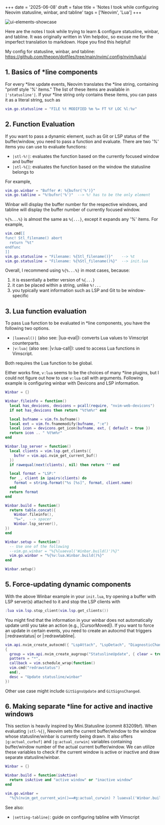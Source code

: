 +++
date = '2025-06-08'
draft = false
title = 'Notes I took while configuring Neovim statusline, winbar, and tabline'
tags = ['Neovim', 'Lua']
+++

![ui-elements-showcase](/images/2025-06-08-statusline-notes/ui-elements-showcase.jpg)

Here are the notes I took while trying to learn & configure statusline, winbar, and tabline.
It was originally written in Vim helpdoc, so excuse me for the imperfect translation to markdown.
Hope you find this helpful!

My config for statusline, winbar, and tabline: https://github.com/theopn/dotfiles/tree/main/nvim/.config/nvim/lua/ui

## 1. Basics of \*line components

For every \*line update events, Neovim translates the \*line string, containing "printf style '%' items."
The list of these items are available in `|'statusline'|`.
If your \*line string only contains these items, you can pass it as a literal string, such as

```lua
vim.go.statusline = "FILE %t MODIFIED %m %= FT %Y LOC %l:%v"
```

## 2. Function Evaluation

If you want to pass a dynamic element, such as Git or LSP status of the buffer/window, you need to pass a function and evaluate.
There are two '%' items you can use to evaluate functions:

- `|stl-%!|`: evaluates the function based on the currently focused window and buffer
- `|stl-%{|`: evaluates the function based on the window the statusline belongs to

For example,

```lua
vim.go.winbar = "Buffer #: %{bufnr('%')}"
vim.go.tabline = "%!bufnr('%')"  --> %! has to be the only element
```

Winbar will display the buffer number for the respective windows, and tabline will display the buffer number of currently focused window.

`%{%...%}` is almost the same as `%{...}`, except it expands any '%' items.
For example,

```lua
vim.cmd[[
func! Stl_filename() abort
  return "%t"
endfunc
]]
vim.go.statusline = "Filename: %{Stl_filename()}"    --> %t
vim.go.statusline = "Filename: %{%Stl_filename()%}"  --> init.lua
```

Overall, I recommend using `%{%...%}` in most cases, because:
1. it is essentially a better version of `%{...}`
2. it can be placed within a string, unlike `%!...`
3. you typically want information such as LSP and Git to be window-specific

## 3. Lua function evaluation

To pass Lua function to be evaluated in \*line components, you have the following two options.

- `|luaeval()|` (also see: |lua-eval|): converts Lua values to Vimscript counterparts.
- `|v:lua|` (also see: |v:lua-call|): used to access Lua functions in Vimscript.

Both requires the Lua function to be global.

Either works fine, `v:lua` seems to be the choices of many \*line plugins, but I could not figure out how to use `v:lua` call with arguments.
Following example is configuring winbar with Devicons and LSP information.

```lua
Winbar = {}

Winbar.fileinfo = function()
  local has_devicons, devicons = pcall(require, "nvim-web-devicons")
  if not has_devicons then return "%t%m%r" end

  local bufname = vim.fn.bufname()
  local ext = vim.fn.fnamemodify(bufname, ":e")
  local icon = devicons.get_icon(bufname, ext, { default = true })
  return icon .. " %t%m%r"
end

Winbar.lsp_server = function()
  local clients = vim.lsp.get_clients({
    bufnr = vim.api.nvim_get_current_buf()
  })
  if rawequal(next(clients), nil) then return "" end

  local format = "LSP:"
  for _, client in ipairs(clients) do
    format = string.format("%s [%s]", format, client.name)
  end
  return format
end

Winbar.build = function()
  return table.concat({
    Winbar.fileinfo(),
    "%=",  --> spacer
    Winbar.lsp_server(),
})
end

Winbar.setup = function()
  -- Use one of the following
  --vim.go.winbar = "%{%luaeval('Winbar.build()')%}"
  vim.go.winbar = "%{%v:lua.Winbar.build()%}"
end

Winbar.setup()
```

## 5. Force-updating dynamic components

With the above Winbar example in your `init.lua`, try opening a buffer with LSP server(s) attached to it and stop the LSP clients with

```lua
:lua vim.lsp.stop_client(vim.lsp.get_clients())
```

You might find that the information in your winbar does not automatically update until you take an action (e.g., |CursorMoved|).
If you want to force an update in certain events, you need to create an autocmd that triggers |:redrawstatus| or |:redrawtabline|.

```lua
vim.api.nvim_create_autocmd({ "LspAttach", "LspDetach", "DiagnosticChanged" },
{
  group = vim.api.nvim_create_augroup("StatuslineUpdate", { clear = true }),
  pattern = "*",
  callback = vim.schedule_wrap(function()
  vim.cmd("redrawstatus")
  end),
  desc = "Update statusline/winbar"
})
```

Other use case might include `GitSignsUpdate` and `GitSignsChanged`.

## 6. Making separate \*line for active and inactive windows

This section is heavily inspired by Mini.Statusline (commit 83209bf).
When evaluating `|stl-%{|`, Neovim sets the current buffer/window to the window whose statusline/winbar is currently being drawn.
It also offers `|g:actual_curbuf|` and `|g:actual_curwin|` variables containing buffer/window number of the actual current buffer/window.
We can utilize these variables to check if the current window is active or inactive and draw separate statusline/winbar.

```lua
Winbar = {}

Winbar.build = function(isActive)
  return isActive and "active window" or "inactive window"
end

vim.go.winbar =
  "%{%(nvim_get_current_win()==#g:actual_curwin) ? luaeval('Winbar.build(true)') : luaeval('Winbar.build(false)')%}"
```

See also:
- `|setting-tabline|`: guide on configuring tabline with Vimscript

